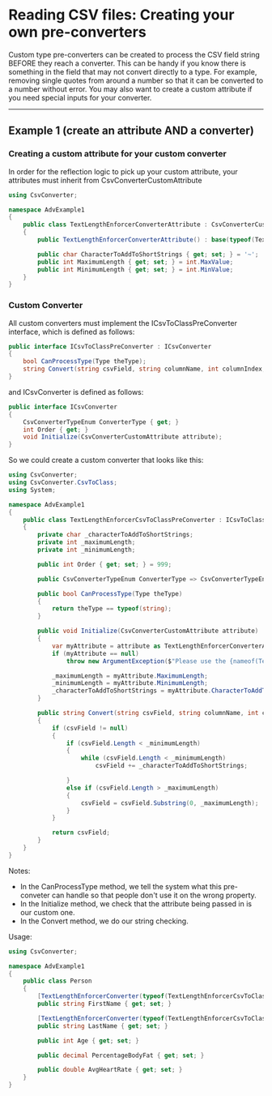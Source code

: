 # Reading CSV files:  Creating your own pre-converters

Custom type pre-converters can be created to process the CSV field string BEFORE they reach a converter.  This can be handy if you know there is something in the field that may not convert directly to a type.  For example, removing single quotes from around a number so that it can be converted to a number without error.  You may also want to create a custom attribute if you need special inputs for your converter. 

---
## Example 1 (create an attribute AND a converter)

### Creating a custom attribute for your custom converter
In order for the reflection logic to pick up your custom attribute, your attributes must inherit from CsvConverterCustomAttribute
```C#
using CsvConverter;

namespace AdvExample1
{
    public class TextLengthEnforcerConverterAttribute : CsvConverterCustomAttribute
    {
        public TextLengthEnforcerConverterAttribute() : base(typeof(TextLengthEnforcerCsvToClassPreConverter)) { }

        public char CharacterToAddToShortStrings { get; set; } = '~';
        public int MaximumLength { get; set; } = int.MaxValue;
        public int MinimumLength { get; set; } = int.MinValue;
    }
}
```

### Custom Converter
All custom converters must implement the ICsvToClassPreConverter interface, which is defined as follows:
```C#
public interface ICsvToClassPreConverter : ICsvConverter
{
    bool CanProcessType(Type theType);
    string Convert(string csvField, string columnName, int columnIndex, int rowNumber);
}
```
and ICsvConverter is defined as follows:
```c#
public interface ICsvConverter
{
    CsvConverterTypeEnum ConverterType { get; }
    int Order { get; }
    void Initialize(CsvConverterCustomAttribute attribute);
}
```

So we could create a custom converter that looks like this:
```c#
using CsvConverter;
using CsvConverter.CsvToClass;
using System;

namespace AdvExample1
{
    public class TextLengthEnforcerCsvToClassPreConverter : ICsvToClassPreConverter
    {
        private char _characterToAddToShortStrings;
        private int _maximumLength;
        private int _minimumLength;

        public int Order { get; set; } = 999;

        public CsvConverterTypeEnum ConverterType => CsvConverterTypeEnum.CsvToClassPre;

        public bool CanProcessType(Type theType)
        {
            return theType == typeof(string);
        }

        public void Initialize(CsvConverterCustomAttribute attribute)
        {
            var myAttribute = attribute as TextLengthEnforcerConverterAttribute;
            if (myAttribute == null)
                throw new ArgumentException($"Please use the {nameof(TextLengthEnforcerConverterAttribute)} attribute with this pre-converter!");

            _maximumLength = myAttribute.MaximumLength;
            _minimumLength = myAttribute.MinimumLength;
            _characterToAddToShortStrings = myAttribute.CharacterToAddToShortStrings;
        }

        public string Convert(string csvField, string columnName, int columnIndex, int rowNumber)
        {
            if (csvField != null)
            {
                if (csvField.Length < _minimumLength)
                {
                    while (csvField.Length < _minimumLength)
                        csvField += _characterToAddToShortStrings;

                }
                else if (csvField.Length > _maximumLength)
                {
                    csvField = csvField.Substring(0, _maximumLength);
                }
            }

            return csvField;
        }
    }
}
```

Notes:
- In the CanProcessType method, we tell the system what this pre-conveter can handle so that people don't use it on the wrong property.
- In the Initialize method, we check that the attribute being passed in is our custom one.
- In the Convert method, we do our string checking.

Usage:
```C#
using CsvConverter;

namespace AdvExample1
{
    public class Person
    {
        [TextLengthEnforcerConverter(typeof(TextLengthEnforcerCsvToClassPreConverter), MinimumLength = 5, MaximumLength = 50)]
        public string FirstName { get; set; }

        [TextLengthEnforcerConverter(typeof(TextLengthEnforcerCsvToClassPreConverter), MinimumLength = 5, MaximumLength = 50)]
        public string LastName { get; set; }

        public int Age { get; set; }

        public decimal PercentageBodyFat { get; set; }

        public double AvgHeartRate { get; set; }        
    }
}
```